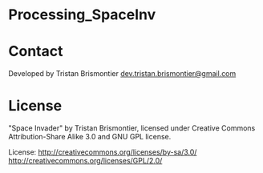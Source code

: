 Processing_SpaceInv
===================

Contact
=========
Developed by Tristan Brismontier
dev.tristan.brismontier@gmail.com

License
=========
"Space Invader" by Tristan Brismontier, 
licensed under Creative Commons Attribution-Share Alike 3.0 and GNU GPL license.

License: 
http://creativecommons.org/licenses/by-sa/3.0/
http://creativecommons.org/licenses/GPL/2.0/